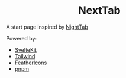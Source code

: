 <p align="center">
  <!-- <a href="#">
    <img alt="repository logo" src="relative/to/logo.png" width="120" />
  </a> -->
</p>
<h1 align="center">
  NextTab
</h1>

A start page inspired by [NightTab](https://github.com/zombieFox/nightTab)

Powered by:
- [SvelteKit](https://kit.svelte.dev)
- [Tailwind](https://tailwindcss.com/)
- [FeatherIcons](https://feathericons.com/)
- [pnpm](https://pnpm.io/)